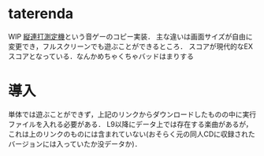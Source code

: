 # taterenda
WIP
[縦連打測定機](http://ucn.tokonats.net/software/taterenda/)という音ゲーのコピー実装．
主な違いは画面サイズが自由に変更でき，フルスクリーンでも遊ぶことができるところ．
スコアが現代的なEXスコアとなっている．なんかめちゃくちゃバッドはまりする

# 導入
単体では遊ぶことができず，上記のリンクからダウンロードしたものの中に実行ファイルを入れる必要がある．
L9以降にデータ上では存在する楽曲があるが，これは上のリンクのものには含まれていない(おそらく元の同人CDに収録されたバージョンには入っていたか没データか)．